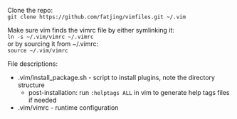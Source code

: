 Clone the repo:  
`git clone https://github.com/fatjing/vimfiles.git ~/.vim`

Make sure vim finds the vimrc file by either symlinking it:  
`ln -s ~/.vim/vimrc ~/.vimrc`  
or by sourcing it from ~/.vimrc:  
`source ~/.vim/vimrc`

File descriptions:
* .vim/install_package.sh - script to install plugins, note the directory structure
    * post-installation: run `:helptags ALL` in vim to generate help tags files if needed
* .vim/vimrc - runtime configuration

